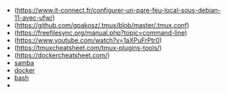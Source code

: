 - (https://www.it-connect.fr/configurer-un-pare-feu-local-sous-debian-11-avec-ufw/)
- (https://github.com/gpakosz/.tmux/blob/master/.tmux.conf)
- (https://freefilesync.org/manual.php?topic=command-line)
- (https://www.youtube.com/watch?v=1aXPuFrPtr0)
- (https://tmuxcheatsheet.com/tmux-plugins-tools/)
- (https://dockercheatsheet.com/)
- [samba](https://chat.openai.com/c/4ce9e11d-580a-4224-bf8d-0b85904e1479)
- [docker](https://chat.openai.com/g/g-HMNcP6w7d-data-analyst/c/878c7f2d-9cf7-4c4f-ab32-6a37bb035166)
- [bash](https://chat.openai.com/g/g-HMNcP6w7d-data-analyst/c/0d038648-13f3-423c-a7db-58e0922b8935)
- 
